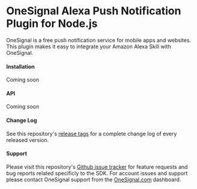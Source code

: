 OneSignal Alexa Push Notification Plugin for Node.js
====================================

OneSignal is a free push notification service for mobile apps and websites. This plugin makes it easy to integrate your Amazon Alexa Skill with OneSignal.

#### Installation
Coming soon

#### API
Coming soon

#### Change Log
See this repository's [release tags](https://github.com/OneSignal/OneSignal-Alexa-Nodejs-SDK/releases) for a complete change log of every released version.

#### Support
Please visit this repository's [Github issue tracker](https://github.com/OneSignal/OneSignal-Alexa-Nodejs-SDK/issues) for feature requests and bug reports related specificly to the SDK.
For account issues and support please contact OneSignal support from the [OneSignal.com](https://onesignal.com) dashboard.
